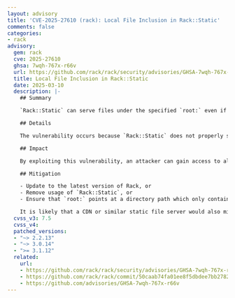 ```yaml
---
layout: advisory
title: 'CVE-2025-27610 (rack): Local File Inclusion in Rack::Static'
comments: false
categories:
- rack
advisory:
  gem: rack
  cve: 2025-27610
  ghsa: 7wqh-767x-r66v
  url: https://github.com/rack/rack/security/advisories/GHSA-7wqh-767x-r66v
  title: Local File Inclusion in Rack::Static
  date: 2025-03-10
  description: |-
    ## Summary

    `Rack::Static` can serve files under the specified `root:` even if `urls:` are provided, which may expose other files under the specified `root:` unexpectedly.

    ## Details

    The vulnerability occurs because `Rack::Static` does not properly sanitize user-supplied paths before serving files. Specifically, encoded path traversal sequences are not correctly validated, allowing attackers to access files outside the designated static file directory.

    ## Impact

    By exploiting this vulnerability, an attacker can gain access to all files under the specified `root:` directory, provided they are able to determine then path of the file.

    ## Mitigation

    - Update to the latest version of Rack, or
    - Remove usage of `Rack::Static`, or
    - Ensure that `root:` points at a directory path which only contains files which should be accessed publicly.

    It is likely that a CDN or similar static file server would also mitigate the issue.
  cvss_v3: 7.5
  cvss_v4:
  patched_versions:
  - "~> 2.2.13"
  - "~> 3.0.14"
  - ">= 3.1.12"
  related:
    url:
    - https://github.com/rack/rack/security/advisories/GHSA-7wqh-767x-r66v
    - https://github.com/rack/rack/commit/50caab74fa01ee8f5dbdee7bb2782126d20c6583
    - https://github.com/advisories/GHSA-7wqh-767x-r66v
---
```

